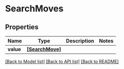 # SearchMoves


## Properties
Name | Type | Description | Notes
------------ | ------------- | ------------- | -------------
**value** | [**[SearchMove]**](SearchMove.md) |  | 

[[Back to Model list]](../README.md#documentation-for-models) [[Back to API list]](../README.md#documentation-for-api-endpoints) [[Back to README]](../README.md)


